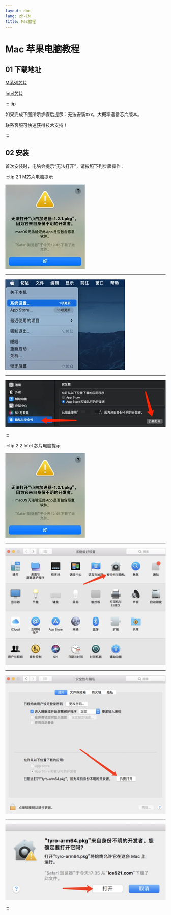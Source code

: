 ```yaml
---
layout: doc
lang: zh-CN
title: Mac教程
---
```


# Mac 苹果电脑教程

## 01 下载地址

[M系列芯片](https://list.tyro.wiki/d/home/alist_files/client/3.10/cooc/Digilink-1.3.10-arm64.pkg)

[Intel芯片](https://list.tyro.wiki/d/home/alist_files/client/3.10/cooc/Digilink-1.3.10.pkg)

::: tip

如果完成下图所示步骤后提示：无法安装xxx。大概率选错芯片版本。

联系客服可快速获得技术支持！

:::

## 02 安装

首次安装时，电脑会提示“无法打开”，请按照下列步骤操作：

:::tip 2.1 M芯片电脑提示

![](/images/document/mac/1.webp)

---

![](/images/document/mac/2.webp)

---

![](/images/document/mac/3.webp)

:::

:::tip 2.2 Intel 芯片电脑提示

![](/images/document/mac/1.webp)

---

![](/images/document/mac/14.png)

---

![](/images/document/mac/15.png)

---

![](/images/document/mac/16.png)

:::